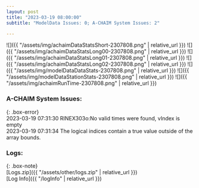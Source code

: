 ```yaml
---
layout: post
title: "2023-03-19 08:00:00"
subtitle: "ModelData Issues: 0; A-CHAIM System Issues: 2"

---
```


![]({{ "/assets/img/achaimDataStatsShort-2307808.png" | relative_url }})
![]({{ "/assets/img/achaimDataStatsLong00-2307808.png" | relative_url }})
![]({{ "/assets/img/achaimDataStatsLong01-2307808.png" | relative_url }})
![]({{ "/assets/img/achaimDataStatsLong02-2307808.png" | relative_url }})
![]({{ "/assets/img/modelDataDataStats-2307808.png" | relative_url }})
![]({{ "/assets/img/modelDataStationStats-2307808.png" | relative_url }})
![]({{ "/assets/img/achaimRunTime-2307808.png" | relative_url }})


### A-CHAIM System Issues:  
  
{: .box-error}  
2023-03-19 07:31:30 RINEX303o:No valid times were found, vIndex is empty  
2023-03-19 07:31:34 The logical indices contain a true value outside of the array bounds.  

### Logs:  
  
{: .box-note}  
[Logs.zip]({{ "/assets/other/logs.zip" | relative_url }})  
[Log Info]({{ "/logInfo" | relative_url }})  
